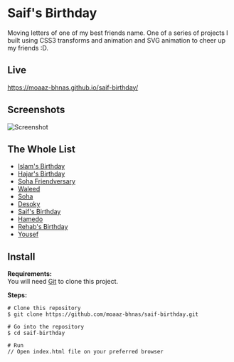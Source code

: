 # Saif's Birthday
Moving letters of one of my best friends name. One of a series of projects I built using CSS3 transforms and animation and SVG animation to cheer up my friends :D.

## Live
https://moaaz-bhnas.github.io/saif-birthday/

## Screenshots
![Screenshot](https://i.ibb.co/zr8jrbz/2018-12-30-15-38-moaaz-bhnas-github-io.png)

## The Whole List
- [Islam's Birthday](https://github.com/moaaz-bhnas/islam-birthday#islams-birthday)
- [Hajar's Birthday](https://github.com/moaaz-bhnas/hajar-birthday#hajars-birthday)
- [Soha Friendversary](https://github.com/moaaz-bhnas/soha-friendversary#friendversary)
- [Waleed](https://github.com/moaaz-bhnas/waleed-birthday#waleed-birthday)
- [Soha](https://github.com/moaaz-bhnas/soha#soha)
- [Desoky](https://github.com/moaaz-bhnas/desoky#desoky)
- [Saif's Birthday](https://github.com/moaaz-bhnas/saif-birthday#saifs-birthday)
- [Hamedo](https://github.com/moaaz-bhnas/Hamedo#hamedo)
- [Rehab's Birthday](https://github.com/moaaz-bhnas/rehab-birthday#rehab-birthday)
- [Yousef](https://github.com/moaaz-bhnas/yousef#yousef)

## Install
<b>Requirements:</b>  
You will need [Git](https://git-scm.com/) to clone this project.  

<b>Steps:</b>
```
# Clone this repository
$ git clone https://github.com/moaaz-bhnas/saif-birthday.git

# Go into the repository
$ cd saif-birthday

# Run
// Open index.html file on your preferred browser
```
